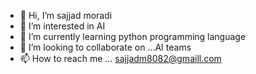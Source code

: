 - 👋 Hi, I’m sajjad moradi
- 👀 I’m interested in AI
- 🌱 I’m currently learning python programming language
- 💞️ I’m looking to collaborate on ...AI teams
- 📫 How to reach me ... sajjadm8082@gmaill.com

<!---
sjdmrd1380/sjdmrd1380 is a ✨ special ✨ repository because its `README.md` (this file) appears on your GitHub profile.
You can click the Preview link to take a look at your changes.
--->
